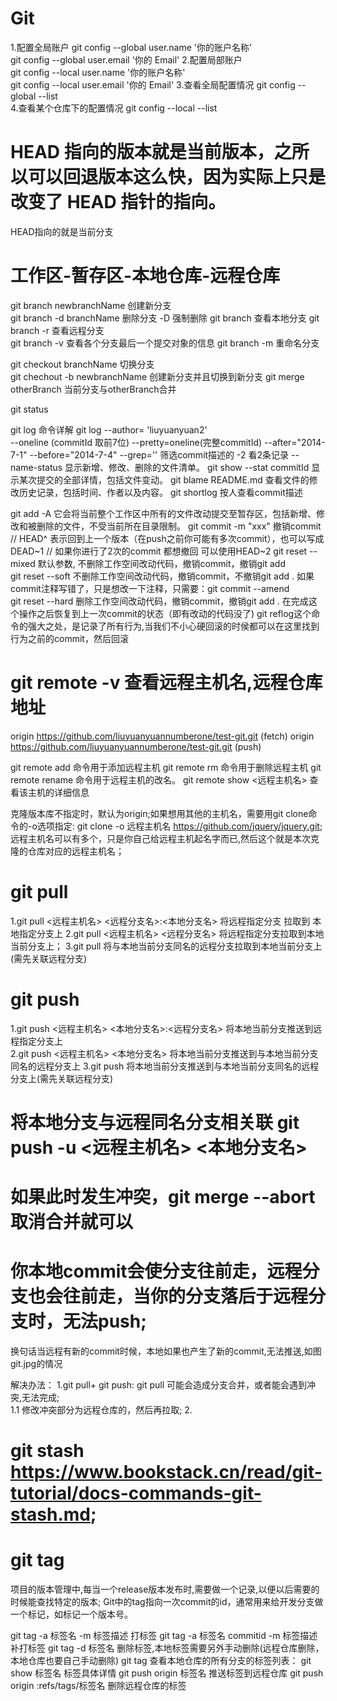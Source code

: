# Git 
1.配置全局账户 
  git config --global user.name '你的账户名称'  
  git config --global user.email '你的 Email'
2.配置局部账户  
  git config --local user.name '你的账户名称'  
  git config --local user.email '你的 Email'
3.查看全局配置情况 
  git config --global --list  
4.查看某个仓库下的配置情况
  git config --local --list

# HEAD 指向的版本就是当前版本，之所以可以回退版本这么快，因为实际上只是改变了 HEAD 指针的指向。
  HEAD指向的就是当前分支

# 工作区-暂存区-本地仓库-远程仓库
  git branch newbranchName 创建新分支      
  git branch -d  branchName   删除分支  -D 强制删除
  git branch       查看本地分支
  git branch -r    查看远程分支          
  git branch -v    查看各个分支最后一个提交对象的信息
  git branch -m <oldbranch-name><newbranch-name> 重命名分支

  git checkout branchName  切换分支    
  git chechout -b newbranchName  创建新分支并且切换到新分支
  git merge otherBranch  当前分支与otherBranch合并   

  git status  

  git log 命令详解
  git log  --author= 'liuyuanyuan2'  
            --oneline (commitId 取前7位)
            --pretty=oneline(完整commitId)
            --after="2014-7-1" --before="2014-7-4"
            --grep='' 筛选commit描述的
            -2 看2条记录
            --name-status	 显示新增、修改、删除的文件清单。
  git show --stat  commitId  显示某次提交的全部详情，包括文件变动。
  git blame README.md        查看文件的修改历史记录，包括时间、作者以及内容。
  git shortlog  按人查看commit描述  
   
  

  git add -A 它会将当前整个工作区中所有的文件改动提交至暂存区，包括新增、修改和被删除的文件，不受当前所在目录限制。
  git commit -m "xxx"
  撤销commit 
  // HEAD^ 表示回到上一个版本（在push之前你可能有多次commit），也可以写成DEAD~1
  // 如果你进行了2次的commit 都想撤回  可以使用HEAD~2
  git reset --mixed 默认参数, 不删除工作空间改动代码，撤销commit，撤销git add                 
  git reset --soft  不删除工作空间改动代码，撤销commit，不撤销git add .
                     如果commit注释写错了，只是想改一下注释，只需要：git commit --amend  
  git reset --hard  删除工作空间改动代码，撤销commit，撤销git add . 
                    在完成这个操作之后恢复到上一次commit的状态（即有改动的代码没了)
  git reflog这个命令的强大之处，是记录了所有行为,当我们不小心硬回滚的时侯都可以在这里找到行为之前的commit，然后回滚 
  
  
# git remote -v 查看远程主机名,远程仓库地址
  origin  https://github.com/liuyuanyuannumberone/test-git.git (fetch)
  origin  https://github.com/liuyuanyuannumberone/test-git.git (push)

  git remote add                 命令用于添加远程主机
  git remote rm                  命令用于删除远程主机
  git remote rename              命令用于远程主机的改名。
  git remote show <远程主机名>    查看该主机的详细信息

  
  克隆版本库不指定时，默认为origin;如果想用其他的主机名，需要用git clone命令的-o选项指定:
  git clone -o 远程主机名 https://github.com/jquery/jquery.git;
  远程主机名可以有多个，只是你自己给远程主机起名字而已,然后这个就是本次克隆的仓库对应的远程主机名；
  
# git pull 
  1.git pull <远程主机名> <远程分支名>:<本地分支名>  将远程指定分支 拉取到 本地指定分支上
  2.git pull <远程主机名> <远程分支名>   将远程指定分支拉取到本地当前分支上；
  3.git pull            将与本地当前分支同名的远程分支拉取到本地当前分支上(需先关联远程分支)
# git push
  1.git push <远程主机名>  <本地分支名>:<远程分支名> 将本地当前分支推送到远程指定分支上  
  2.git push <远程主机名>  <本地分支名>  将本地当前分支推送到与本地当前分支同名的远程分支上
  3.git push                将本地当前分支推送到与本地当前分支同名的远程分支上(需先关联远程分支)
# 将本地分支与远程同名分支相关联  git push -u  <远程主机名>  <本地分支名>

# 如果此时发生冲突，git merge --abort 取消合并就可以 
# 你本地commit会使分支往前走，远程分支也会往前走，当你的分支落后于远程分支时，无法push;
  换句话当远程有新的commit时候，本地如果也产生了新的commit,无法推送,如图git.jpg的情况
 
  解决办法：
  1.git pull+ git push: git pull 可能会造成分支合并，或者能会遇到冲突,无法完成;      
    1.1 修改冲突部分为远程仓库的，然后再拉取;
  2.  

# git stash  https://www.bookstack.cn/read/git-tutorial/docs-commands-git-stash.md;



# git tag
项目的版本管理中,每当一个release版本发布时,需要做一个记录,以便以后需要的时候能查找特定的版本;
Git中的tag指向一次commit的id，通常用来给开发分支做一个标记，如标记一个版本号。

git tag -a 标签名 -m 标签描述           打标签
git tag -a 标签名 commitid -m 标签描述  补打标签 
git tag -d 标签名                 删除标签,本地标签需要另外手动删除(远程仓库删除，本地仓库也要自己手动删除)
git tag                        查看本地仓库的所有分支的标签列表：
git show 标签名                 标签具体详情
git push origin 标签名               推送标签到远程仓库
git push origin :refs/tags/标签名    删除远程仓库的标签

